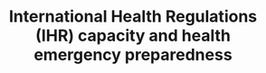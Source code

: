 ---
actual_indicator_available: null
actual_indicator_available_description: null
comments_and_limitations: null
computation_units: null
data_non_statistical: false
date_metadata_updated: null
date_of_national_source_publication: null
disaggregation_categories: null
disaggregation_geography: null
goal_meta_link: http://unstats.un.org/sdgs/files/metadata-compilation/Metadata-Goal-3.pdf
graph_title: International Health Regulations (IHR) capacity and health emergency
  preparedness
graph_type: bar
has_metadata: true
indicator: 3.d.1
indicator_definition: 'Percentage of attributes of 13 core capacities that have been
  attained at a specific point in time. The 13 core capacities are: (1) National legislation,
  policy and financing; (2) Coordination and National Focal Point communications;
  (3) Surveillance; (4) Response; (5) Preparedness; (6) Risk communication; (7) Human
  resources; (8) Laboratory; (9) Points of entry; (10) Zoonotic events; (11) Food
  safety; (12) Chemical events; (13) Radionuclear emergencies.'
indicator_name: International Health Regulations (IHR) capacity and health emergency
  preparedness
indicator_sort_order: 03-0d-01
international_and_national_references: null
layout: indicator
method_of_computation: Number of attributes attained / Total number of attributes
  Method of measurement t Based on a set of attributes of 13 core capacities from
  a standard WHO instrument.
national_geographical_coverage: Jamaica
periodicity: null
permalink: /3-d-1/
published: false
rationale_interpretation: ''
reporting_status: notstarted
scheduled_update_by_SDG_team: null
scheduled_update_by_national_source: null
sdg_goal: 3
source_active_1: true
source_agency_staff_email_1: null
source_agency_staff_name_1: null
source_agency_survey_dataset_1: null
source_notes_1: null
source_organisation_1: null
source_title_1: null
source_url_1: null
target: Strengthen the capacity of all countries, in particular developing countries,
  for early warning, risk reduction and management of national and global health risks.
target_id: 3.d
time_period: null
title: International Health Regulations (IHR) capacity and health emergency preparedness
un_custodial_agency: WHO
un_designated_tier: '2'
variable_description: null
variable_notes: null
---